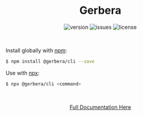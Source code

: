 <h1 align="center">Gerbera</h1>

<p align="center">
  <img src="https://img.shields.io/badge/npm-coming%20soon-blue.svg" alt="version">
  <img src="https://img.shields.io/github/issues/munaibh/gerbera.svg" alt="issues">
  <img src="https://img.shields.io/github/license/munaibh/gerbera.svg" alt="license">
</p>

<br>

Install globally with [npm](https://www.npmjs.com/):
```sh
$ npm install @gerbera/cli --save
```
Use with [npx](https://yarnpkg.com/en/):

```sh
$ npx @gerbera/cli <command>
```

<br>

<p align=center>
  <a href="https://github.com/munaibh/gerbera">Full Documentation Here</a>
<p>